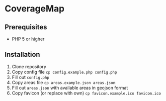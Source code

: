 # CoverageMap  

## Prerequisites  
- PHP 5 or higher  

## Installation  
1. Clone repository  
1. Copy config file `cp config.example.php config.php`  
1. Fill out `config.php`  
1. Copy areas file `cp areas.example.json areas.json`
1. Fill out `areas.json` with available areas in geojson format  
1. Copy favicon (or replace with own) `cp favicon.example.ico favicon.ico`  
